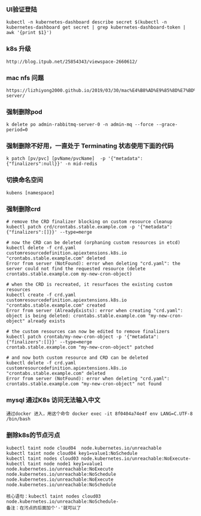 ### UI验证登陆
    kubectl -n kubernetes-dashboard describe secret $(kubectl -n kubernetes-dashboard get secret | grep kubernetes-dashboard-token | awk '{print $1}')

### k8s 升级
    http://blog.itpub.net/25854343/viewspace-2660612/

### mac nfs 问题
    https://lizhiyong2000.github.io/2019/03/30/mac%E4%B8%AD%E9%85%8D%E7%BD%AEnfs-server/

### 强制删除pod
    k delete po admin-rabbitmq-server-0 -n admin-mq --force --grace-period=0
    
### 强制删除不好用，一直处于 Terminating 状态使用下面的代码
    k patch [pv/pvc] [pvName/pvcName]  -p '{"metadata":{"finalizers":null}}' -n mid-redis
    
### 切换命名空间
    kubens [namespace]
    
### 强制删除crd
    # remove the CRD finalizer blocking on custom resource cleanup
    kubectl patch crd/crontabs.stable.example.com -p '{"metadata":{"finalizers":[]}}' --type=merge
    
    # now the CRD can be deleted (orphaning custom resources in etcd)
    kubectl delete -f crd.yaml 
    customresourcedefinition.apiextensions.k8s.io "crontabs.stable.example.com" deleted
    Error from server (NotFound): error when deleting "crd.yaml": the server could not find the requested resource (delete crontabs.stable.example.com my-new-cron-object)
    
    # when the CRD is recreated, it resurfaces the existing custom resources
    kubectl create -f crd.yaml
    customresourcedefinition.apiextensions.k8s.io "crontabs.stable.example.com" created
    Error from server (AlreadyExists): error when creating "crd.yaml": object is being deleted: crontabs.stable.example.com "my-new-cron-object" already exists
    
    # the custom resources can now be edited to remove finalizers
    kubectl patch crontab/my-new-cron-object -p '{"metadata":{"finalizers":[]}}' --type=merge
    crontab.stable.example.com "my-new-cron-object" patched
    
    # and now both custom resource and CRD can be deleted
    kubectl delete -f crd.yaml 
    customresourcedefinition.apiextensions.k8s.io "crontabs.stable.example.com" deleted
    Error from server (NotFound): error when deleting "crd.yaml": crontabs.stable.example.com "my-new-cron-object" not found


### mysql 通过K8s 访问无法输入中文
    通过docker 进入，用这个命令 docker exec -it 8f0404a74e4f env LANG=C.UTF-8 /bin/bash
    
### 删除k8s的节点污点
    kubectl taint node cloud04  node.kubernetes.io/unreachable
    kubectl taint node cloud04 key1=value1:NoSchedule
    kubectl taint nodes cloud03 node.kubernetes.io/unreachable:NoExecute-
    kubectl taint node node1 key1=value1
    node.kubernetes.io/unreachable:NoExecute
    node.kubernetes.io/unreachable:NoSchedule
    node.kubernetes.io/unreachable:NoExecute
    node.kubernetes.io/unreachable:NoSchedule
    
    核心语句：kubectl taint nodes cloud03 node.kubernetes.io/unreachable:NoSchedule-
    备注：在污点的后面加个'-'就可以了
